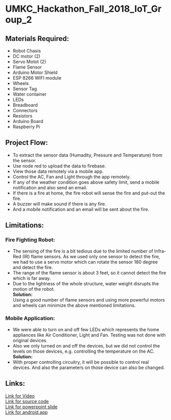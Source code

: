 # UMKC_Hackathon_Fall_2018_IoT_Group_2

## Materials Required:  
* Robot Chasis  
* DC motor (2)  
* Servo Motot (2)  
* Flame Sensor  
* Arduino Motor Shield  
* ESP 8266 WIFI module  
* Wheels  
* Sensor Tag
* Water container 
* LEDs
* Breadboard   
* Connectors  
* Resistors  
* Arduino Board   
* Raspberry Pi  

## Project Flow:  
* To extract the sensor data (Humadity, Pressure and Temperature) from the sensor.
* Use node red to upload the data to firebase.
* View those data remotely via a mobile app.  
* Control the AC, Fan and Light through the app remotely.  
* If any of the weather condition goes above safety limit, send a mobile notification and also send an email.  
* If there is a fire at home, the fire robot will sense the fire and put-out the fire.  
* A buzzer will make sound if there is any fire.  
* And a mobile notification and an email will be sent about the fire.  

## Limitations:
### **Fire Fighting Robot:**
* The sensing of the fire is a bit tedious due to the limited number of Infra-Red (IR) flame sensors. As we used only one sensor to detect the fire, we had to use a servo motor which can rotate the sensor 180 degree and detect the fire.  
* The range of the flame sensor is about 3 feet, so it cannot detect the fire which is far away.  
* Due to the lightness of the whole structure, water weight disrupts the motion of the robot.   
**Solution:**  
Using a good number of flame sensors and using more powerful motors and wheels can minimize the above mentioned limitations.  
### **Mobile Application:**  
* We were able to turn on and off few LEDs which represents the home appliances like Air Conditioner, Light and Fan. Testing was not done with original devices.  
* Also we only turned on and off the devices, but we did not control the levels on those devices, e.g. controlling the temperature on the AC.  
**Solution:**  
* With proper controlling circuitry, it will be possible to control real devices. And also the parameters on those device can also be changed.


## Links:    
[Link for Video]()  
[Link for source code]()  
[Link for powerpoint slide](https://github.com/Sandhie177/UMKC_Hackathon_Fall_2018_IoT_Group_2/blob/master/Documentation/IOT-SMART-HOME-Firebot-and-light-automation.pptx/)  
[Link for android app]()  

